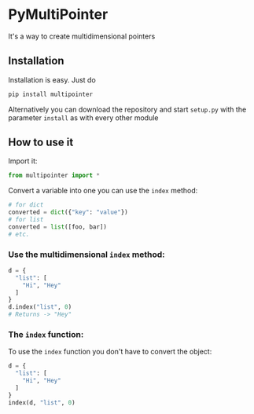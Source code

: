 # PyMultiPointer
It's a way to create multidimensional pointers

## Installation
Installation is easy.
Just do
```bash
pip install multipointer
```
Alternatively you can download the repository and start `setup.py` with the parameter `install` as with every other module

## How to use it
Import it:
```python
from multipointer import *
```
Convert a variable into one you can use the `index` method:
```python
# for dict
converted = dict({"key": "value"})
# for list
converted = list([foo, bar])
# etc.
```
### Use the multidimensional `index` method:
```python
d = {
  "list": [
    "Hi", "Hey"
  ]
}
d.index("list", 0)
# Returns -> "Hey"
```
### The `index` function:
To use the `index` function you don't have to convert the object:
```python
d = {
  "list": [
    "Hi", "Hey"
  ]
}
index(d, "list", 0)
```
